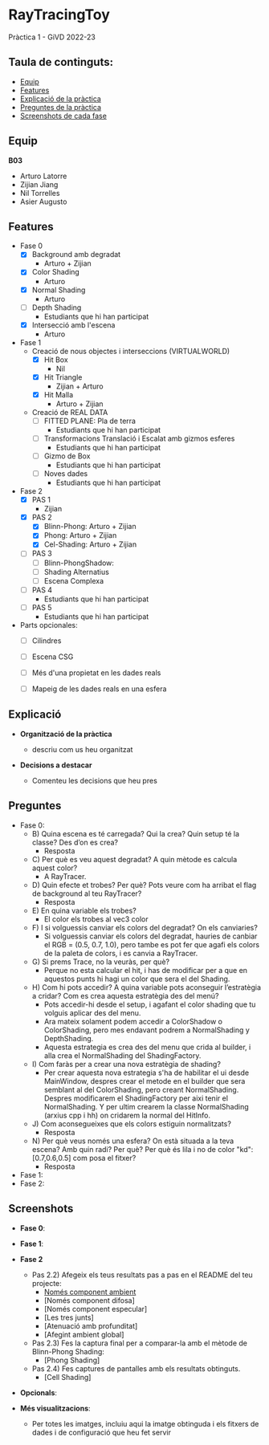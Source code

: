 # RayTracingToy
Pràctica 1 - GiVD 2022-23

## Taula de continguts:
* [Equip](#Equip)
* [Features](#Features)
* [Explicació de la pràctica](#Explicació)
* [Preguntes de la pràctica](#Preguntes)
* [Screenshots de cada fase](#Screenshots)


## Equip
**B03**
* Arturo Latorre
* Zijian Jiang
* Nil Torrelles
* Asier Augusto

## Features
- Fase 0
    - [x] Background amb degradat
        - Arturo + Zijian
    - [x] Color Shading
        - Arturo
    - [x] Normal Shading
        - Arturo
    - [ ] Depth Shading
        - Estudiants que hi han participat
    - [x] Intersecció amb l'escena
        - Arturo
 - Fase 1
    - Creació de nous objectes i interseccions (VIRTUALWORLD) 
        - [x] Hit Box
            - Nil
        - [x] Hit Triangle
            - Zijian + Arturo
        - [x] Hit Malla
            - Arturo + Zijian
    - Creació de REAL DATA
        - [ ] FITTED PLANE: Pla de terra
            - Estudiants que hi han participat
        - [ ] Transformacions Translació i Escalat amb gizmos esferes
            - Estudiants que hi han participat
        - [ ] Gizmo de Box
            - Estudiants que hi han participat
        - [ ] Noves dades
            - Estudiants que hi han participat
 - Fase 2
    - [x] PAS 1
        - Zijian
    - [x] PAS 2
        - [x] Blinn-Phong: Arturo + Zijian
        - [x] Phong: Arturo + Zijian
        - [x] Cel-Shading: Arturo + Zijian
    - [ ] PAS 3
        - [ ] Blinn-PhongShadow: 
        - [ ] Shading Alternatius
        - [ ] Escena Complexa
    - [ ] PAS 4
        - Estudiants que hi han participat
    - [ ] PAS 5
        - Estudiants que hi han participat
        
- Parts opcionales: 
  - [ ] Cilindres
   
  - [ ] Escena CSG 
  
  - [ ] Més d'una propietat en les dades reals
   
  - [ ] Mapeig de les dades reals en una esfera
  
    
    
## Explicació    
  * **Organització de la pràctica**
    * descriu com us heu organitzat
  
  * **Decisions a destacar**
    * Comenteu les decisions que heu pres 
    
## Preguntes
- Fase 0:
    - B) Quina escena es té carregada? Qui la crea? Quin setup té la classe? Des d’on es crea?
      - Resposta
    - C) Per què es veu aquest degradat? A quin mètode es calcula aquest color?
      - A RayTracer.
    - D) Quin efecte et trobes? Per què? Pots veure com ha arribat el flag de background al teu RayTracer? 
      - Resposta
    - E) En quina variable els trobes?
      - El color els trobes al vec3 color
    - F) I si volguessis canviar els colors del degradat? On els canviaries?
      - Si volguessis canviar els colors del degradat, hauries de canbiar el RGB = (0.5, 0.7, 1.0), pero tambe es pot fer que agafi els colors de la 
        paleta de colors, i es canvia a RayTracer.
    - G) Si prems Trace, no la veuràs, per què? 
      - Perque no esta calcular el hit, i has de modificar per a que en aquestos punts hi hagi un color que sera el del Shading.
    - H) Com hi pots accedir? A quina variable pots aconseguir l’estratègia a cridar? Com es crea aquesta estratègia des del menú?
      - Pots accedir-hi desde el setup, i agafant el color shading que tu volguis aplicar des del menu.
      - Ara mateix solament podem accedir a ColorShadow o ColorShading, pero mes endavant podrem a NormalShading y DepthShading.
      - Aquesta estrategia es crea des del menu que crida al builder, i alla crea el NormalShading del ShadingFactory.
    - I) Com faràs per a crear una nova estratègia de shading?
      - Per crear aquesta nova estrategia s'ha de habilitar el ui desde MainWindow, despres crear el metode en el builder que sera semblant al del
        ColorShading, pero creant NormalShading. Despres modificarem el ShadingFactory per aixi tenir el NormalShading. Y per ultim crearem la classe
        NormalShading (arxius cpp i hh) on cridarem la normal del HitInfo. 
    - J)  Com aconsegueixes que els colors estiguin normalitzats?
      - Resposta 
    - N) Per què veus només una esfera? On està situada a la teva escena? Amb quin radi? Per què? Per què és lila i no de color "kd": [0.7,0.6,0.5] com posa el
         fitxer?
      - Resposta
- Fase 1: 
- Fase 2:

    
    

## Screenshots
* **Fase 0**: 

* **Fase 1**: 

* **Fase 2**

    - Pas 2.2) Afegeix els teus resultats pas a pas en el README del teu projecte:
        - [Només component ambient](https://user-images.githubusercontent.com/90685327/227400166-7eed6303-02a7-4627-b74d-ab0e1fc65c0e.png)
        - [Només component difosa]
        - [Només component especular]
        - [Les tres junts]
        - [Atenuació amb profunditat]
        - [Afegint ambient global]
    - Pas 2.3) Fes la captura final per a comparar-la amb el mètode de Blinn-Phong Shading:
        - [Phong Shading]
    - Pas 2.4) Fes captures de pantalles amb els resultats obtinguts.
        - [Cell Shading]


* **Opcionals**:


* **Més visualitzacions**:

   * Per totes les imatges, incluiu aqui la imatge obtinguda i els fitxers de dades i de configuració que heu fet servir
